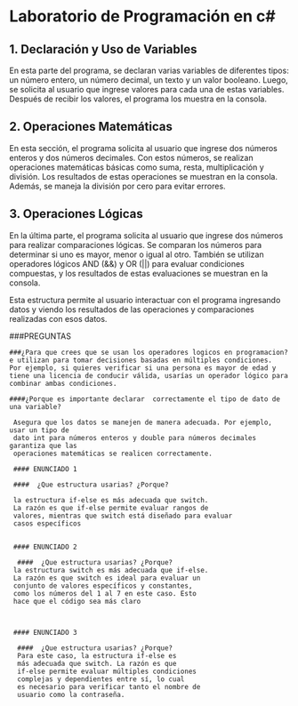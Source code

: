 ﻿# Laboratorio de Programación en c# 

## 1. Declaración y Uso de Variables
En esta parte del programa, se declaran 
varias variables de diferentes tipos: 
un número entero, un número decimal, un 
texto y un valor booleano. Luego, se solicita 
al usuario que ingrese valores para cada una
de estas variables. Después de recibir los 
valores, el programa los muestra en la consola.


## 2. Operaciones Matemáticas

En esta sección, el programa
solicita al usuario que ingrese 
dos números enteros y dos números 
decimales. Con estos números, 
se realizan operaciones matemáticas 
básicas como suma, resta, multiplicación 
y división. Los resultados de estas 
operaciones se muestran en la consola.
Además, se maneja la división por cero 
para evitar errores.

## 3. Operaciones Lógicas
En la última parte, el programa 
solicita al usuario que ingrese 
dos números para realizar comparaciones 
lógicas. Se comparan los números para 
determinar si uno es mayor, menor o igual
al otro. También se utilizan operadores 
lógicos AND (&&) y OR (||) para evaluar
condiciones compuestas, y los resultados 
de estas evaluaciones se muestran en la consola.

Esta estructura permite al usuario interactuar con 
el programa ingresando datos y viendo los resultados 
de las operaciones y comparaciones realizadas con esos datos.

###PREGUNTAS 
   
    ###¿Para que crees que se usan los operadores logicos en programacion?
    e utilizan para tomar decisiones basadas en múltiples condiciones.
    Por ejemplo, si quieres verificar si una persona es mayor de edad y 
    tiene una licencia de conducir válida, usarías un operador lógico para 
    combinar ambas condiciones. 
    
    ####¿Porque es importante declarar  correctamente el tipo de dato de una variable?

     Asegura que los datos se manejen de manera adecuada. Por ejemplo, usar un tipo de
     dato int para números enteros y double para números decimales garantiza que las 
     operaciones matemáticas se realicen correctamente.

     #### ENUNCIADO 1 

     ####  ¿Que estructura usarias? ¿Porque? 

     la estructura if-else es más adecuada que switch.
     La razón es que if-else permite evaluar rangos de 
     valores, mientras que switch está diseñado para evaluar 
     casos específicos

     
     #### ENUNCIADO 2

      ####  ¿Que estructura usarias? ¿Porque? 
     la estructura switch es más adecuada que if-else. 
     La razón es que switch es ideal para evaluar un 
     conjunto de valores específicos y constantes, 
     como los números del 1 al 7 en este caso. Esto
     hace que el código sea más claro 

     
     
     #### ENUNCIADO 3

      ####  ¿Que estructura usarias? ¿Porque? 
      Para este caso, la estructura if-else es
      más adecuada que switch. La razón es que 
      if-else permite evaluar múltiples condiciones 
      complejas y dependientes entre sí, lo cual 
      es necesario para verificar tanto el nombre de 
      usuario como la contraseña.
